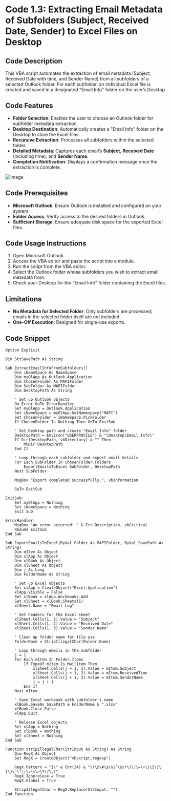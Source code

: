 # Code 1.3: Extracting Email Metadata of Subfolders (Subject, Received Date, Sender) to Excel Files on Desktop

## Code Description
This VBA script automates the extraction of email metadata (Subject, Received Date with time, and Sender Name) from all subfolders of a selected Outlook folder. For each subfolder, an individual Excel file is created and saved in a designated "Email Info" folder on the user’s Desktop.

## Code Features
- **Folder Selection**: Enables the user to choose an Outlook folder for subfolder metadata extraction.
- **Desktop Destination**: Automatically creates a "Email Info" folder on the Desktop to store the Excel files.
- **Recursive Extraction**: Processes all subfolders within the selected folder.
- **Detailed Metadata**: Captures each email’s **Subject**, **Received Date** (including time), and **Sender Name**.
- **Completion Notification**: Displays a confirmation message once the extraction is complete.

![image](https://github.com/user-attachments/assets/899bd407-7b5f-432a-a93f-a78c1b590b5a)

## Code Prerequisites
- **Microsoft Outlook**: Ensure Outlook is installed and configured on your system.
- **Folder Access**: Verify access to the desired folders in Outlook.
- **Sufficient Storage**: Ensure adequate disk space for the exported Excel files.

## Code Usage Instructions
1. Open Microsoft Outlook.
2. Access the VBA editor and paste the script into a module.
3. Run the script from the VBA editor.
4. Select the Outlook folder whose subfolders you wish to extract email metadata from.
5. Check your Desktop for the "Email Info" folder containing the Excel files.

## Limitations
- **No Metadata for Selected Folder**: Only subfolders are processed; emails in the selected folder itself are not included.
- **One-Off Execution**: Designed for single-use exports.

## Code Snippet
```vba
Option Explicit

Dim StrSavePath As String

Sub ExtractEmailInfoFromSubfolders()
    Dim iNameSpace As NameSpace
    Dim myOlApp As Outlook.Application
    Dim ChosenFolder As MAPIFolder
    Dim SubFolder As MAPIFolder
    Dim DesktopPath As String
    
    ' Set up Outlook objects
    On Error GoTo ErrorHandler
    Set myOlApp = Outlook.Application
    Set iNameSpace = myOlApp.GetNamespace("MAPI")
    Set ChosenFolder = iNameSpace.PickFolder
    If ChosenFolder Is Nothing Then GoTo ExitSub

    ' Set Desktop path and create "Email Info" folder
    DesktopPath = Environ("USERPROFILE") & "\Desktop\Email Info\"
    If Dir(DesktopPath, vbDirectory) = "" Then
        MkDir DesktopPath
    End If

    ' Loop through each subfolder and export email details
    For Each SubFolder In ChosenFolder.Folders
        ExportEmailsToExcel SubFolder, DesktopPath
    Next SubFolder

    MsgBox "Export completed successfully.", vbInformation

    GoTo ExitSub

ExitSub:
    Set myOlApp = Nothing
    Set iNameSpace = Nothing
    Exit Sub

ErrorHandler:
    MsgBox "An error occurred: " & Err.Description, vbCritical
    Resume ExitSub
End Sub

Sub ExportEmailsToExcel(ByVal Folder As MAPIFolder, ByVal SavePath As String)
    Dim mItem As Object
    Dim xlApp As Object
    Dim xlBook As Object
    Dim xlSheet As Object
    Dim j As Long
    Dim FolderName As String

    ' Set up Excel objects
    Set xlApp = CreateObject("Excel.Application")
    xlApp.Visible = False
    Set xlBook = xlApp.Workbooks.Add
    Set xlSheet = xlBook.Sheets(1)
    xlSheet.Name = "Email Log"

    ' Set headers for the Excel sheet
    xlSheet.Cells(1, 1).Value = "Subject"
    xlSheet.Cells(1, 2).Value = "Received Date"
    xlSheet.Cells(1, 3).Value = "Sender Name"

    ' Clean up folder name for file use
    FolderName = StripIllegalChar(Folder.Name)

    ' Loop through emails in the subfolder
    j = 1
    For Each mItem In Folder.Items
        If TypeOf mItem Is MailItem Then
            xlSheet.Cells(j + 1, 1).Value = mItem.Subject
            xlSheet.Cells(j + 1, 2).Value = mItem.ReceivedTime
            xlSheet.Cells(j + 1, 3).Value = mItem.SenderName
            j = j + 1
        End If
    Next mItem

    ' Save Excel workbook with subfolder's name
    xlBook.SaveAs SavePath & FolderName & ".xlsx"
    xlBook.Close False
    xlApp.Quit

    ' Release Excel objects
    Set xlApp = Nothing
    Set xlBook = Nothing
    Set xlSheet = Nothing
End Sub

Function StripIllegalChar(StrInput As String) As String
    Dim RegX As Object
    Set RegX = CreateObject("vbscript.regexp")
    
    RegX.Pattern = "[\" & Chr(34) & "\!\@\#\$\%\^\&\*\(\)\=\+\|\[\]\{\}\`\'\;\:\<\>\?\/\,]"
    RegX.IgnoreCase = True
    RegX.Global = True
    
    StripIllegalChar = RegX.Replace(StrInput, "")
End Function
